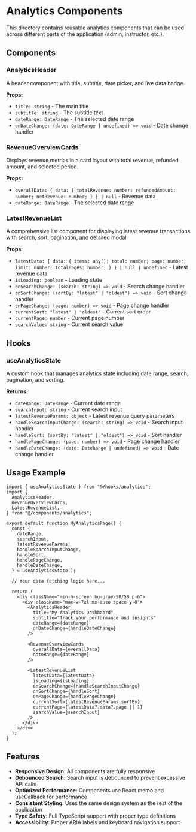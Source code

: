 # Analytics Components

This directory contains reusable analytics components that can be used across different parts of the application (admin, instructor, etc.).

## Components

### AnalyticsHeader
A header component with title, subtitle, date picker, and live data badge.

**Props:**
- `title: string` - The main title
- `subtitle: string` - The subtitle text
- `dateRange: DateRange` - The selected date range
- `onDateChange: (date: DateRange | undefined) => void` - Date change handler

### RevenueOverviewCards
Displays revenue metrics in a card layout with total revenue, refunded amount, and selected period.

**Props:**
- `overallData: { data: { totalRevenue: number; refundedAmount: number; netRevenue: number; } } | null` - Revenue data
- `dateRange: DateRange` - The selected date range

### LatestRevenueList
A comprehensive list component for displaying latest revenue transactions with search, sort, pagination, and detailed modal.

**Props:**
- `latestData: { data: { items: any[]; total: number; page: number; limit: number; totalPages: number; } } | null | undefined` - Latest revenue data
- `isLoading: boolean` - Loading state
- `onSearchChange: (search: string) => void` - Search change handler
- `onSortChange: (sortBy: "latest" | "oldest") => void` - Sort change handler
- `onPageChange: (page: number) => void` - Page change handler
- `currentSort: "latest" | "oldest"` - Current sort order
- `currentPage: number` - Current page number
- `searchValue: string` - Current search value

## Hooks

### useAnalyticsState
A custom hook that manages analytics state including date range, search, pagination, and sorting.

**Returns:**
- `dateRange: DateRange` - Current date range
- `searchInput: string` - Current search input
- `latestRevenueParams: object` - Latest revenue query parameters
- `handleSearchInputChange: (search: string) => void` - Search input handler
- `handleSort: (sortBy: "latest" | "oldest") => void` - Sort handler
- `handlePageChange: (page: number) => void` - Page change handler
- `handleDateChange: (date: DateRange | undefined) => void` - Date change handler

## Usage Example

```tsx
import { useAnalyticsState } from "@/hooks/analytics";
import {
  AnalyticsHeader,
  RevenueOverviewCards,
  LatestRevenueList,
} from "@/components/analytics";

export default function MyAnalyticsPage() {
  const {
    dateRange,
    searchInput,
    latestRevenueParams,
    handleSearchInputChange,
    handleSort,
    handlePageChange,
    handleDateChange,
  } = useAnalyticsState();

  // Your data fetching logic here...

  return (
    <div className="min-h-screen bg-gray-50/50 p-6">
      <div className="max-w-7xl mx-auto space-y-8">
        <AnalyticsHeader
          title="My Analytics Dashboard"
          subtitle="Track your performance and insights"
          dateRange={dateRange}
          onDateChange={handleDateChange}
        />

        <RevenueOverviewCards
          overallData={overallData}
          dateRange={dateRange}
        />

        <LatestRevenueList
          latestData={latestData}
          isLoading={isLoading}
          onSearchChange={handleSearchInputChange}
          onSortChange={handleSort}
          onPageChange={handlePageChange}
          currentSort={latestRevenueParams.sortBy}
          currentPage={latestData?.data?.page || 1}
          searchValue={searchInput}
        />
      </div>
    </div>
  );
}
```

## Features

- **Responsive Design**: All components are fully responsive
- **Debounced Search**: Search input is debounced to prevent excessive API calls
- **Optimized Performance**: Components use React.memo and useCallback for performance
- **Consistent Styling**: Uses the same design system as the rest of the application
- **Type Safety**: Full TypeScript support with proper type definitions
- **Accessibility**: Proper ARIA labels and keyboard navigation support 